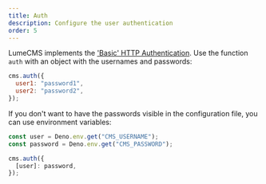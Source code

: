 ```yaml
---
title: Auth
description: Configure the user authentication
order: 5
---
```


LumeCMS implements the
['Basic' HTTP Authentication](https://datatracker.ietf.org/doc/html/rfc7617).
Use the function `auth` with an object with the usernames and passwords:

```js
cms.auth({
  user1: "password1",
  user2: "password2",
});
```

If you don't want to have the passwords visible in the configuration file, you
can use environment variables:

```js
const user = Deno.env.get("CMS_USERNAME");
const password = Deno.env.get("CMS_PASSWORD");

cms.auth({
  [user]: password,
});
```
